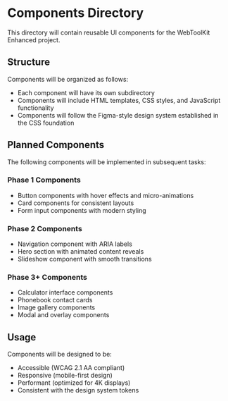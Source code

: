 # Components Directory

This directory will contain reusable UI components for the WebToolKit Enhanced project.

## Structure

Components will be organized as follows:
- Each component will have its own subdirectory
- Components will include HTML templates, CSS styles, and JavaScript functionality
- Components will follow the Figma-style design system established in the CSS foundation

## Planned Components

The following components will be implemented in subsequent tasks:

### Phase 1 Components
- Button components with hover effects and micro-animations
- Card components for consistent layouts  
- Form input components with modern styling

### Phase 2 Components
- Navigation component with ARIA labels
- Hero section with animated content reveals
- Slideshow component with smooth transitions

### Phase 3+ Components
- Calculator interface components
- Phonebook contact cards
- Image gallery components
- Modal and overlay components

## Usage

Components will be designed to be:
- Accessible (WCAG 2.1 AA compliant)
- Responsive (mobile-first design)
- Performant (optimized for 4K displays)
- Consistent with the design system tokens